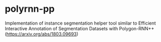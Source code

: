 # polyrnn-pp
Implementation of instance segmentation helper tool similar to 
Efficient Interactive Annotation of Segmentation Datasets with Polygon-RNN++ (https://arxiv.org/abs/1803.09693)
